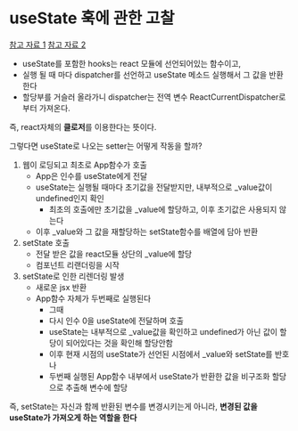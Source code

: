 # useState 훅에 관한 고찰

[참고 자료 1](https://velog.io/@jjunyjjuny/React-useState%EB%8A%94-%EC%96%B4%EB%96%BB%EA%B2%8C-%EB%8F%99%EC%9E%91%ED%95%A0%EA%B9%8C) [참고 자료 2](https://velog.io/@dlwlrma/%EB%AC%B4%EC%A7%80%EC%84%B1-React-%EB%A6%AC%EB%A0%8C%EB%8D%94%EB%A7%81-%EB%A7%89%EA%B3%A0-%EC%8B%B6%EC%96%B4%EC%9A%94....feat-%EC%82%AC%EC%9A%A9%EC%9E%90-%EC%BB%B4%ED%8F%AC%EB%84%8C%ED%8A%B8%EB%8A%94-%EB%AC%B4%EC%A1%B0%EA%B1%B4-%EB%8C%80%EB%AC%B8%EC%9E%90%EB%A1%9C)

- useState를 포함한 hooks는 react 모듈에 선언되어있는 함수이고,
- 실행 될 때 마다 dispatcher를 선언하고 useState 메소드 실행해서 그 값을 반환한다
- 할당부를 거슬러 올라가니 dispatcher는 전역 변수 ReactCurrentDispatcher로부터 가져온다.

즉, react자체의 **클로저**를 이용한다는 뜻이다.

그렇다면 useState로 나오는 setter는 어떻게 작동을 할까?

1. 웹이 로딩되고 최초로 App함수가 호출
   - App은 인수를 useState에게 전달
   - useState는 실행될 때마다 초기값을 전달받지만, 내부적으로 _value값이 undefined인지 확인
     - 최초의 호출에만 초기값을 _value에 할당하고, 이후 초기값은 사용되지 않는다
   - 이후 _value와 그 값을 재할당하는 setState함수를 배열에 담아 반환
2. setState 호출
   - 전달 받은 값을 react모듈 상단의 _value에 할당
   - 컴포넌트 리랜더링을 시작
3. setState로 인한 리렌더링 발생
   - 새로운 jsx 반환
   - App함수 자체가 두번째로 실행된다
     - 그때
     - 다시 인수 0을 useState에 전달하며 호출
     - useState는 내부적으로 _value값을 확인하고 undefined가 아닌 값이 할당이 되어있다는 것을 확인해 할당안함
     - 이후 현재 시점의 useState가 선언된 시점에서 _value와 setState를 반호나
     - 두번째 실행된 App함수 내부에서 useState가 반환한 값을 비구조화 할당으로 추출해 변수에 할당

즉, setState는 자신과 함께 반환된 변수를 변경시키는게 아니라, **변경된 값을 useState가 가져오게 하는 역할을 한다**

